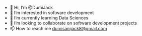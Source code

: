 - 👋 Hi, I’m @DumiJack
- 👀 I’m interested in software development
- 🌱 I’m currently learning Data Sciences
- 💞️ I’m looking to collaborate on software development projects
- 📫 How to reach me dumisanijack8@gmail.com

<!---
DumiJack/DumiJack is a ✨ special ✨ repository because its `README.md` (this file) appears on your GitHub profile.
You can click the Preview link to take a look at your changes.
--->
